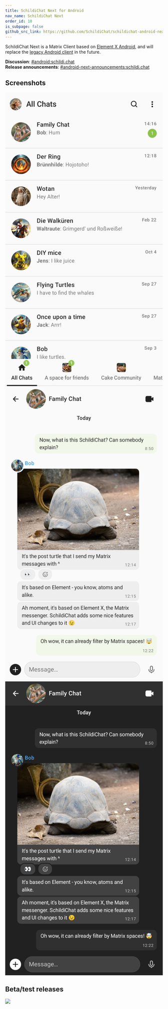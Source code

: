 ```yaml
---
title: SchildiChat Next for Android
nav_name: SchildiChat Next
order_id: 10
is_subpage: false
github_src_link: https://github.com/SchildiChat/schildichat-android-next
---
```


SchildiChat Next is a Matrix Client based on [Element X Android](https://github.com/element-hq/element-x-android), and will replace the [legacy Android client](../) in the future.

**Discussion**: [#android:schildi.chat](https://matrix.to/#/#android:schildi.chat)  
**Release announcements**: [#android-next-announcements:schildi.chat](https://matrix.to/#/#android-next-announcements:schildi.chat)


## Screenshots

<div class="screenshot-container">
<a href="img/1_en-US.png" class="phone-screenshot"><img alt="Screenshot" src="img/1_en-US.png"></a>
<a href="img/2_en-US.png" class="phone-screenshot"><img alt="Screenshot" src="img/2_en-US.png"></a>
<a href="img/3_en-US.png" class="phone-screenshot"><img alt="Screenshot" src="img/3_en-US.png"></a>
</div>

<!--
## Download

<a href="https://play.google.com/store/apps/details?id=chat.schildi.android" alt="Get it on Google Play" target="_blank"><img src="/img/badges/gplay.png" width="200"></a>
<a href="install-from-sc-fdroid" alt="Get it on F-Droid" target="_blank"><img src="/img/badges/fdroid.png" width="200"></a>
-->

## Beta/test releases

<a href="https://s2.spiritcroc.de/testing/fdroid/repo?fingerprint=52d03f2fab785573bb295c7ab270695e3a1bdd2adc6a6de8713250b33f231225" alt="Get it on F-Droid" target="_blank"><img src="/img/badges/fdroid.png" width="200"></a>

